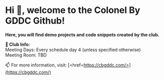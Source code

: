 # Hi 👋,  welcome to the Colonel By GDDC Github!

**Here, you will find demo projects and code snippets created by the club.** 

**🌱 Club Info:**
<br>
Meeting Days: Every schedule day 4 (unless specified otherwise)
<br>
Meeting Room: TBD

📫 For more information, visit: [<href=https://cbgddc.com/>](https://cbgddc.com/)


<!--
**ColonelByGDDC/ColonelByGDDC** is a ✨ _special_ ✨ repository because its `README.md` (this file) appears on your GitHub profile.

Here are some ideas to get you started:

- 🔭 I’m currently working on ...
- 🌱 I’m currently learning ...
- 👯 I’m looking to collaborate on ...
- 🤔 I’m looking for help with ...
- 💬 Ask me about ...
- 📫 How to reach me: ...
- 😄 Pronouns: ...
- ⚡ Fun fact: ...
-->
